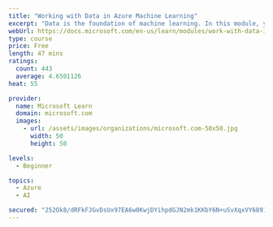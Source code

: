 ```yaml
---
title: "Working with Data in Azure Machine Learning"
excerpt: "Data is the foundation of machine learning. In this module, you will learn how to work with datastores and datasets in Azure Machine Learning, enabling you to build scalable, cloud-based model training solutions."
webUrl: https://docs.microsoft.com/en-us/learn/modules/work-with-data-in-aml/
type: course
price: Free
length: 47 mins
ratings:
  count: 443
  average: 4.6501126
heat: 55

provider:
  name: Microsoft Learn
  domain: microsoft.com
  images:
    - url: /assets/images/organizations/microsoft.com-50x50.jpg
      width: 50
      height: 50

levels:
  - Beginner

topics:
  - Azure
  - AI

secured: "252Ok8/dRFkFJGvDsUx97EA6w0KwjDYihpdGJN2mk1KKbY6N+uSvXqxVY6891mEYHg1yg8t5/g5jXj5wGhkZSlKwBN+srwU993Z0EEz35tI7++eV7bZq+AuxPYMKjz1DUpvC+vfvUuO6c5ODIy+BZieboZjC8oGKRkmV2Cqu2wjqUaKlzc7VAuwJupLgq4/JrQV0SDEvXJZ8XzGBhWSNnaQ7ZxuV0S+URX31diDCtiDe4qFyeSUbZCTmEFO0QmGGjAMw73b0bcu/syZOgYkxckuSxr00rAzdLlmfgfKAqe3YiMWTaC0AFsCznl7ONz8y6Z2n4xyTlPcYRbDSof7TlAWNAzlnCjslsZA2NfRbUkeyIPwP0c415C2/Pj+DKxTxwfPX5TPE1OVOgsNLyZENKg==;li986Z+aPcAOCo1OD1UB4w=="
---
```


